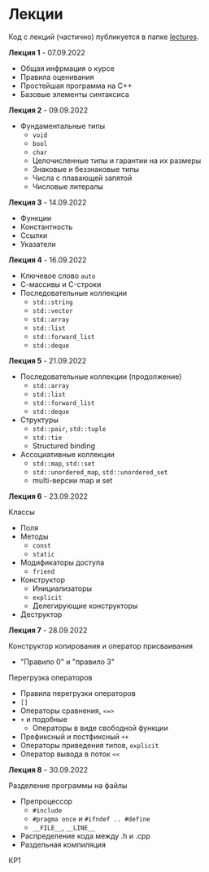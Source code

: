 # Лекции

Код с лекций (частично) публикуется в папке [lectures](/lectures).

**Лекция 1** - 07.09.2022
- Общая инфрмация о курсе
- Правила оценивания
- Простейшая программа на C++
- Базовые элементы синтаксиса

**Лекция 2** - 09.09.2022
- Фундаментальные типы
  - `void`
  - `bool`
  - `char`
  - Целочисленные типы и гарантии на их размеры
  - Знаковые и беззнаковые типы
  - Числа с плавающей запятой
  - Числовые литералы

**Лекция 3** - 14.09.2022
- Функции
- Константность
- Ссылки
- Указатели

**Лекция 4** - 16.09.2022
- Ключевое слово `auto`
- С-массивы и C-строки
- Последовательные коллекции
  - `std::string`
  - `std::vector`
  - `std::array`
  - `std::list`
  - `std::forward_list`
  - `std::deque`

**Лекция 5** - 21.09.2022
- Последовательные коллекции (продолжение)
  - `std::array`
  - `std::list`
  - `std::forward_list`
  - `std::deque`
- Структуры
  - `std::pair`, `std::tuple`
  - `std::tie`
  - Structured binding
- Ассоциативные коллекции
  - `std::map`, `std::set`
  - `std::unordered_map`, `std::unordered_set`
  - multi-версии map и set

**Лекция 6** - 23.09.2022

Классы
- Поля
- Методы
  - `const`
  - `static`
- Модификаторы доступа
  - `friend`
- Конструктор
  - Инициализаторы
  - `explicit`
  - Делегирующие конструкторы
- Деструктор

**Лекция 7** - 28.09.2022

Конструктор копирования и оператор присваивания
- "Правило 0" и "правило 3"

Перегрузка операторов
- Правила перегрузки операторов
- `[]`
- Операторы сравнения, `<=>`
- `+` и подобные
  - Операторы в виде свободной функции
- Префиксный и постфиксный `++`
- Операторы приведения типов, `explicit`
- Оператор вывода в поток `<<`

**Лекция 8** - 30.09.2022

Разделение программы на файлы
- Препроцессор
  - `#include`
  - `#pragma once` и `#ifndef .. #define`
  - `__FILE__`, `__LINE__`
- Распределение кода между .h и .cpp
- Раздельная компиляция

КР1
